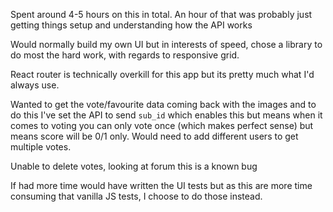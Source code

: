 
Spent around 4-5 hours on this in total. An hour of that was probably just getting things setup and understanding how the API works

Would normally build my own UI but in interests of speed, chose a library to do most the hard work, with regards to responsive grid.

React router is technically overkill for this app but its pretty much what I'd always use.

Wanted to get the vote/favourite data coming back with the images and to do this I've set the API to send `sub_id` which enables this but means when it comes to voting you can only vote once (which makes perfect sense) but means score will be 0/1 only. Would need to add different users to get multiple votes.

Unable to delete votes, looking at forum this is a known bug 

If had more time would have written the UI tests but as this are more time consuming that vanilla JS tests, I choose to do those instead.

